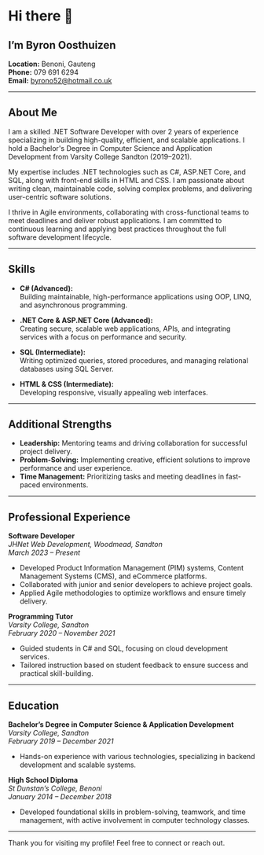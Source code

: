 # Hi there 👋

## I’m Byron Oosthuizen  
**Location:** Benoni, Gauteng  
**Phone:** 079 691 6294  
**Email:** byrono52@hotmail.co.uk  

---

## About Me  
I am a skilled .NET Software Developer with over 2 years of experience specializing in building high-quality, efficient, and scalable applications. I hold a Bachelor's Degree in Computer Science and Application Development from Varsity College Sandton (2019–2021).

My expertise includes .NET technologies such as C#, ASP.NET Core, and SQL, along with front-end skills in HTML and CSS. I am passionate about writing clean, maintainable code, solving complex problems, and delivering user-centric software solutions.

I thrive in Agile environments, collaborating with cross-functional teams to meet deadlines and deliver robust applications. I am committed to continuous learning and applying best practices throughout the full software development lifecycle.

---

## Skills  

- **C# (Advanced):**  
  Building maintainable, high-performance applications using OOP, LINQ, and asynchronous programming.

- **.NET Core & ASP.NET Core (Advanced):**  
  Creating secure, scalable web applications, APIs, and integrating services with a focus on performance and security.

- **SQL (Intermediate):**  
  Writing optimized queries, stored procedures, and managing relational databases using SQL Server.

- **HTML & CSS (Intermediate):**  
  Developing responsive, visually appealing web interfaces.

---

## Additional Strengths  

- **Leadership:** Mentoring teams and driving collaboration for successful project delivery.  
- **Problem-Solving:** Implementing creative, efficient solutions to improve performance and user experience.  
- **Time Management:** Prioritizing tasks and meeting deadlines in fast-paced environments.

---

## Professional Experience  

**Software Developer**  
*JHNet Web Development, Woodmead, Sandton*  
*March 2023 – Present*  
- Developed Product Information Management (PIM) systems, Content Management Systems (CMS), and eCommerce platforms.  
- Collaborated with junior and senior developers to achieve project goals.  
- Applied Agile methodologies to optimize workflows and ensure timely delivery.

**Programming Tutor**  
*Varsity College, Sandton*  
*February 2020 – November 2021*  
- Guided students in C# and SQL, focusing on cloud development services.  
- Tailored instruction based on student feedback to ensure success and practical skill-building.

---

## Education  

**Bachelor’s Degree in Computer Science & Application Development**  
*Varsity College, Sandton*  
*February 2019 – December 2021*  
- Hands-on experience with various technologies, specializing in backend development and scalable systems.

**High School Diploma**  
*St Dunstan’s College, Benoni*  
*January 2014 – December 2018*  
- Developed foundational skills in problem-solving, teamwork, and time management, with active involvement in computer technology classes.

---

Thank you for visiting my profile! Feel free to connect or reach out.
